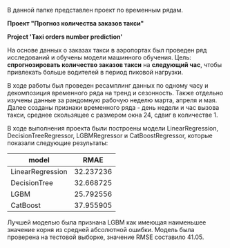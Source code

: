 В данной папке представлен проект по временным рядам.

**Проект "Прогноз количества заказов такси"**

**Project 'Taxi orders number prediction'**

На основе данных о заказах такси в аэропортах был проведен ряд исследований и обучены модели машинного обучения. Цель: **спрогнозировать количество заказов такси** на **следующий час**, чтобы привлекать больше водителей в период пиковой нагрузки.

В ходе работы был проведен ресамплинг данных по одному часу и декомпозиция временного ряда на тренд и сезонность. Также отдельно изучены данные за рандомную рабочую неделю марта, апреля и мая. Далее созданы признаки временного ряда - день недели и час вызова такси, среднее скользящее с размером окна 24, сдвиг в количестве 1.

В ходе выполнения проекта были построены модели LinearRegression, DecisionTreeRegressor, LGBMRegressor и CatBoostRegressor, которые показали следующие результаты:

|model|RMAE|
|----|----|
|LinearRegression	|32.237236|
|DecisionTree|	32.668725|
|LGBM	|25.792556|
|CatBoost	|37.955905|

Лучшей моделью была признана LGBM как имеющая наименьшее значение корня из средней абсолютной ошибки. Модель была проверена на тестовой выборке, значение RMSE составило 41.05.
